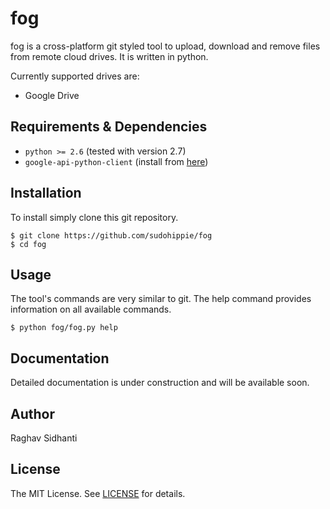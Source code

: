 # fog
fog is a cross-platform git styled tool to upload, download and remove files from remote cloud drives. It is written in
python.

Currently supported drives are:

* Google Drive

## Requirements & Dependencies
* ``python >= 2.6`` (tested with version 2.7)
* ``google-api-python-client`` (install from [here](https://code.google.com/p/google-api-python-client/))

## Installation
To install simply clone this git repository.

```
$ git clone https://github.com/sudohippie/fog
$ cd fog
```

## Usage
The tool's commands are very similar to git. The help command provides information on all available commands.

```
$ python fog/fog.py help
```

## Documentation
Detailed documentation is under construction and will be available soon.

## Author
Raghav Sidhanti

## License
The MIT License. See [LICENSE](LICENSE) for details.

